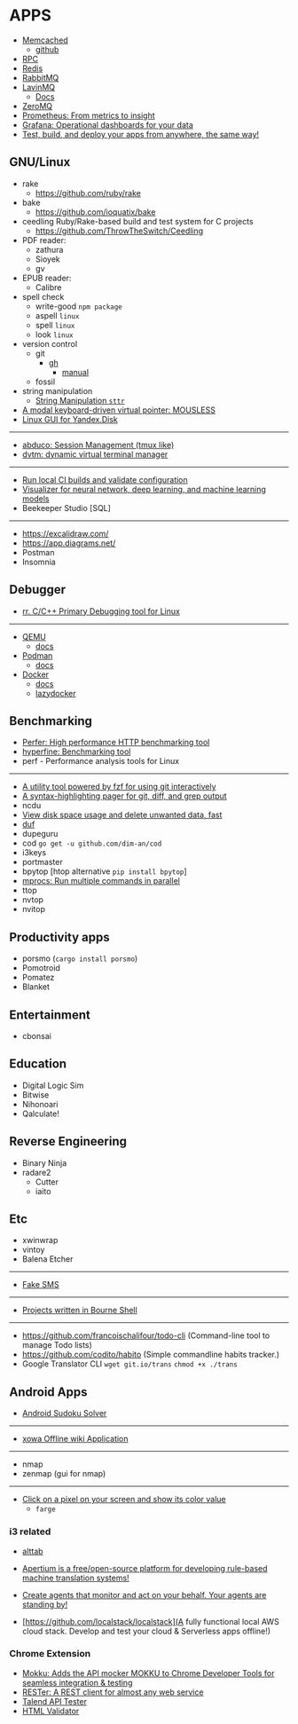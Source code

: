 # APPS


- [Memcached](https://memcached.org)
    - [github](https://github.com/memcached/memcached)
- [RPC](https://en.wikipedia.org/wiki/Remote_procedure_call)
- [Redis](https://redis.io/)
- [RabbitMQ](https://www.rabbitmq.com/)
- [LavinMQ](https://lavinmq.com/)
    - [Docs](https://lavinmq.com/documentation/getting-started)
- [ZeroMQ](https://zeromq.org/)
- [Prometheus: From metrics to insight](https://prometheus.io/)
- [Grafana: Operational dashboards for your data](https://grafana.com/)
- [Test, build, and deploy your apps from anywhere, the same way!](https://github.com/flemay/3musketeers)

## GNU/Linux
- rake
    - https://github.com/ruby/rake
- bake
    - https://github.com/ioquatix/bake
- ceedling
    Ruby/Rake-based build and test system for C projects
    - https://github.com/ThrowTheSwitch/Ceedling
- PDF reader:
    - zathura
    - Sioyek
    - gv
- EPUB reader:
    - Calibre
- spell check
    - write-good  `npm package`
    - aspell      `linux`
    - spell       `linux`
    - look        `linux`
- version control
    - git
        - [gh](https://github.com/cli/cli)
            - [manual](https://cli.github.com/manual/)
    - fossil
- string manipulation
    - [String Manipulation `sttr`](https://snapcraft.io/sttr)
- [A modal keyboard-driven virtual pointer: MOUSLESS](https://github.com/rvaiya/warpd) 
- [Linux GUI for Yandex.Disk](https://github.com/abbat/ekstertera)

------------------------------------------------------------------------
- [abduco: Session Management (tmux like)](https://github.com/martanne/abduco)
- [dvtm: dynamic virtual terminal manager](https://github.com/martanne/abduco)
------------------------------------------------------------------------

- [Run local CI builds and validate configuration](https://snapcraft.io/circleci)
- [Visualizer for neural network, deep learning, and machine learning models](https://snapcraft.io/netron)
- Beekeeper Studio [SQL]

------------------------------------------------------------------------
- https://excalidraw.com/
- https://app.diagrams.net/
- Postman
- Insomnia

## Debugger
- [rr. C/C++ Primary Debugging tool for Linux](https://rr-project.org/)

------------------------------------------------------------------------
- [QEMU](https://www.qemu.org/index.html)
    - [docs](https://www.qemu.org/documentation/)
- [Podman](https://podman.io/)
    - [docs](https://podman.io/docs)
- [Docker](https://www.docker.com/)
    - [docs](https://docs.docker.com/build/cloud/)
    - [lazydocker](https://github.com/jesseduffield/lazydocker)


## Benchmarking
- [Perfer: High performance HTTP benchmarking tool](https://github.com/ohler55/perfer)
- [hyperfine: Benchmarking tool](https://github.com/sharkdp/hyperfine)
- perf - Performance analysis tools for Linux

------------------------------------------------------------------------
- [A utility tool powered by fzf for using git interactively](https://github.com/wfxr/forgit)
- [A syntax-highlighting pager for git, diff, and grep output](https://github.com/dandavison/delta)
- ncdu
- [View disk space usage and delete unwanted data, fast](https://github.com/Byron/dua-cli)
- [duf](https://github.com/muesli/duf)
- dupeguru
- cod `go get -u github.com/dim-an/cod`
- i3keys
- portmaster
- bpytop [htop alternative `pip install bpytop`]
- [mprocs: Run multiple commands in parallel](https://github.com/pvolok/mprocs)
- ttop
- nvtop
- nvitop

## Productivity apps
- porsmo (`cargo install porsmo`)
- Pomotroid
- Pomatez
- Blanket

## Entertainment
- cbonsai


## Education
- Digital Logic Sim
- Bitwise
- Nihonoari
- Qalculate!


## Reverse Engineering
- Binary Ninja
- radare2
    - Cutter
    - iaito


## Etc
- xwinwrap
- vintoy
- Balena Etcher


------------------------------------------------------------------------

- [Fake SMS](https://github.com/Narasimha1997/fake-sms)

------------------------------------------------------------------------

- [Projects written in Bourne Shell](https://github.com/terminalforlife/Extra)

------------------------------------------------------------------------

- https://github.com/francoischalifour/todo-cli (Command-line tool to manage Todo lists)
- https://github.com/codito/habito (Simple commandline habits tracker.)
- Google Translator CLI
    `wget git.io/trans`
    `chmod +x ./trans`


## Android Apps
- [Android Sudoku Solver](https://github.com/hypertensiune/Android-Sudoku-Solver-OCR)

------------------------------------------------------------------------
- [xowa Offline wiki Application](https://github.com/gnosygnu/xowa)




------------------------------------------------------------------------
- nmap
- zenmap (gui for nmap)


------------------------------------------------------------------------
- [Click on a pixel on your screen and show its color value](https://github.com/uunnxx/farge)
    - `farge`


### i3 related
- [alttab](https://github.com/sagb/alttab)



- [Apertium is a free/open-source platform for developing rule-based machine translation systems!](https://wiki.apertium.org/wiki/Main_Page)
- [Create agents that monitor and act on your behalf. Your agents are standing by!](https://github.com/huginn/huginn)
- [https://github.com/localstack/localstack](A fully functional local AWS cloud stack. Develop and test your cloud & Serverless apps offline!)


### Chrome Extension
- [Mokku: Adds the API mocker MOKKU to Chrome Developer Tools for seamless integration & testing](https://chromewebstore.google.com/detail/mokku/llflfcikklhgamfmnjkgpdadpmdplmji)
- [RESTer: A REST client for almost any web service](https://chromewebstore.google.com/detail/mokku/llflfcikklhgamfmnjkgpdadpmdplmji)
- [Talend API Tester](https://chromewebstore.google.com/detail/talend-api-tester-free-ed/aejoelaoggembcahagimdiliamlcdmfm)
- [HTML Validator](https://chromewebstore.google.com/detail/html-validator/mpbelhhnfhfjnaehkcnnaknldmnocglk)
